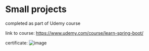 # Small projects
completed as part of Udemy course

link to course:
https://www.udemy.com/course/learn-spring-boot/

certificate:
![image](https://github.com/michalzajac8338/michalzajac8338.github.io/assets/140641623/b42d2d97-bdb0-4f18-97a9-4762b5cb9ee6)
